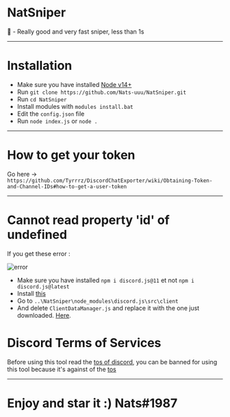# NatSniper
🌙 - Really good and very fast sniper, less than 1s

-----

# Installation

* Make sure you have installed [Node v14+](https://nodejs.org/en/)
* Run `git clone https://github.com/Nats-uuu/NatSniper.git`
* Run `cd NatSniper`
* Install modules with `modules install.bat`
* Edit the `config.json` file
* Run `node index.js` or `node .`

-----

# How to get your token 

Go here -> `https://github.com/Tyrrrz/DiscordChatExporter/wiki/Obtaining-Token-and-Channel-IDs#how-to-get-a-user-token`

-----

# Cannot read property 'id' of undefined 

If you get these error :

![error](https://i.imgur.com/VJjRhp5.png)

* Make sure you have installed `npm i discord.js@11` et not `npm i discord.js@latest`
* Install [this](https://cdn.discordapp.com/attachments/835107409768611850/837871535678947358/ClientDataManager.js)
* Go to `..\NatSniper\node_modules\discord.js\src\client`
* And delete `ClientDataManager.js` and replace it with the one just downloaded. [Here](https://cdn.discordapp.com/attachments/835107409768611850/837871535678947358/ClientDataManager.js).

# Discord Terms of Services

Before using this tool read the [tos of discord](https://discord.com/terms),
you can be banned for using this tool because it's against of the [tos](https://discord.com/terms)

-----

# Enjoy and star it :) Nats#1987
